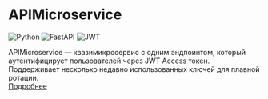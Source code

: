 # APIMicroservice  

![Python](https://img.shields.io/badge/Python-3776AB?style=for-the-badge&logo=python&logoColor=white)
![FastAPI](https://img.shields.io/badge/FastAPI-009688?style=for-the-badge&logo=fastapi&logoColor=white)
![JWT](https://img.shields.io/badge/JWT-000000?style=for-the-badge&logo=jsonwebtoken&logoColor=white)


APIMicroservice — квазимикросервис с одним эндпоинтом, который аутентифицирует пользователей через JWT Access токен. Поддерживает несколько недавно использованных ключей для плавной ротации.  
[Подробнее](https://github.com/RedGradient/microservices-project)
